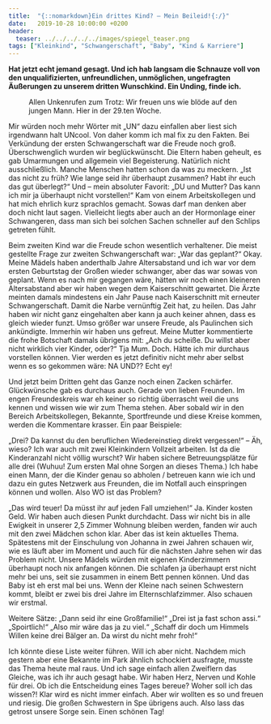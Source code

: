 ```yaml
---
title:  "{::nomarkdown}Ein drittes Kind? – Mein Beileid!{:/}"
date:   2019-10-28 10:00:00 +0200
header:
  teaser: ../../../../../images/spiegel_teaser.png
tags: ["Kleinkind", "Schwangerschaft", "Baby", "Kind & Karriere"]
---
```


**Hat jetzt echt jemand gesagt. Und ich hab langsam die Schnauze voll von den unqualifizierten, unfreundlichen, unmöglichen, ungefragten Äußerungen zu unserem dritten Wunschkind. Ein Unding, finde ich.**

<figure>
  <img src="../../../../../images/spiegel.png" alt="">
  <figcaption>Allen Unkenrufen zum Trotz: Wir freuen uns wie blöde auf den jungen Mann. Hier in der 29.ten Woche.</figcaption>
</figure>

Mir würden noch mehr Wörter mit „UN“ dazu einfallen aber liest sich irgendwann halt UNcool. Von daher komm ich mal fix zu den Fakten. Bei Verkündung der ersten Schwangerschaft  war die Freude noch groß. Überschwenglich wurden wir beglückwünscht. Die Eltern haben geheult, es gab Umarmungen und allgemein viel Begeisterung. Natürlich nicht ausschließlich. Manche Menschen hatten schon da was zu meckern. „Ist das nicht zu früh? Wie lange seid ihr überhaupt zusammen? Habt ihr euch das gut überlegt?“ Und – mein absoluter Favorit: „DU und Mutter? Das kann ich mir ja überhaupt nicht vorstellen!“ Kam von einem Arbeitskollegen und hat mich ehrlich kurz sprachlos gemacht. Sowas darf man denken aber doch nicht laut sagen. Vielleicht liegts aber auch an der Hormonlage einer Schwangeren, dass man sich bei solchen Sachen schneller auf den Schlips getreten fühlt. 

Beim zweiten Kind war die Freude schon wesentlich verhaltener. Die meist gestellte Frage zur zweiten Schwangerschaft war: „War das geplant?“ Okay. Meine Mädels haben anderthalb Jahre Altersabstand und ich war vor dem ersten Geburtstag der Großen wieder schwanger, aber das war sowas von geplant. Wenn es nach mir gegangen wäre, hätten wir noch einen kleineren Altersabstand aber wir haben wegen dem Kaiserschnitt gewartet. Die Ärzte meinten damals mindestens ein Jahr Pause nach Kaiserschnitt mit erneuter Schwangerschaft. Damit die Narbe vernünftig Zeit hat, zu heilen. Das Jahr haben wir nicht ganz eingehalten aber kann ja auch keiner ahnen, dass es gleich wieder funzt. Umso größer war unsere Freude, als Paulinchen sich ankündigte. Immerhin wir haben uns gefreut. Meine Mutter kommentierte die frohe Botschaft damals übrigens mit: „Ach du scheiße. Du willst aber nicht wirklich vier Kinder, oder?“ Tja Mum. Doch. Hätte ich mir durchaus vorstellen können. Vier werden es jetzt definitiv nicht mehr aber selbst wenn es so gekommen wäre: NA UND?? Echt ey!

Und jetzt beim Dritten geht das Ganze noch einen Zacken schärfer. Glückwünsche gab es durchaus auch. Gerade von lieben Freunden. Im engen Freundeskreis war eh keiner so richtig überrascht weil die uns kennen und wissen wie wir zum Thema stehen. Aber sobald wir in den Bereich Arbeitskollegen, Bekannte, Sportfreunde und diese Kreise kommen, werden die Kommentare krasser. Ein paar Beispiele: 

„Drei? Da kannst du den beruflichen Wiedereinstieg direkt vergessen!“ – Äh, wieso? Ich war auch mit zwei Kleinkindern Vollzeit arbeiten. Ist da die Kinderanzahl nicht völlig wurscht? Wir haben sichere Betreuungsplätze für alle drei (Wuhuu! Zum ersten Mal ohne Sorgen an dieses Thema.) Ich habe einen Mann, der die Kinder genau so abholen / betreuen kann wie ich und dazu ein gutes Netzwerk aus Freunden, die im Notfall auch einspringen können und wollen. Also WO ist das Problem?

„Das wird teuer! Da müsst ihr auf jeden Fall umziehen!“ Ja. Kinder kosten Geld. Wir haben auch diesen Punkt durchdacht. Dass wir nicht bis in alle Ewigkeit in unserer 2,5 Zimmer Wohnung bleiben werden, fanden wir auch mit den zwei Mädchen schon klar. Aber das ist kein aktuelles Thema. Spätestens mit der Einschulung von Johanna in zwei Jahren schauen wir, wie es läuft aber im Moment und auch für die nächsten Jahre sehen wir das Problem nicht. Unsere Mädels würden mit eigenen Kinderzimmern überhaupt noch nix anfangen können. Die schlafen ja überhaupt erst nicht mehr bei uns, seit sie zusammen in einem Bett pennen können. Und das Baby ist eh erst mal bei uns. Wenn der Kleine nach seinen Schwestern kommt, bleibt er zwei bis drei Jahre im Elternschlafzimmer. Also schauen wir erstmal.

Weitere Sätze: „Dann seid ihr eine Großfamilie!“ „Drei ist ja fast schon assi.“ „Spoirtlich!“ „Also mir wäre das ja zu viel.“ „Schaff dir doch um Himmels Willen keine drei Bälger an. Da wirst du nicht mehr froh!“

Ich könnte diese Liste weiter führen. Will ich aber nicht. Nachdem mich gestern aber eine Bekannte im Park ähnlich schockiert ausfragte, musste das Thema heute mal raus. Und ich sage einfach allen Zweiflern das Gleiche, was ich ihr auch gesagt habe. Wir haben Herz, Nerven und Kohle für drei. Ob ich die Entscheidung eines Tages bereue? Woher soll ich das wissen?! Klar wird es nicht immer einfach. Aber wir wollten es so und freuen und riesig. Die großen Schwestern in Spe übrigens auch. Also lass das getrost unsere Sorge sein. Einen schönen Tag!
 







  



  











 















 












   






































